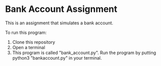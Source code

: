 # Bank Account Assignment

This is an assignment that simulates a bank account.

To run this program:
1. Clone this repository
2. Open a terminal
3. This program is called "bank_account.py". Run the program by putting python3 "bankaccount.py" in your terminal.